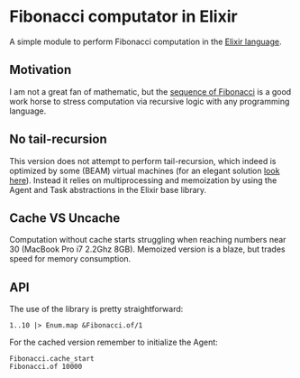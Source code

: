 # Fibonacci computator in Elixir
A simple module to perform Fibonacci computation in the [Elixir language](http://elixir-lang.org/).

## Motivation
I am not a great fan of mathematic, but the [sequence of Fibonacci](http://en.wikipedia.org/wiki/Fibonacci_number) is a good work horse to stress computation via recursive logic with any programming language.

## No tail-recursion
This version does not attempt to perform tail-recursion, which indeed is optimized by some (BEAM) virtual machines (for an elegant solution [look here](https://searchcode.com/codesearch/view/2719356/)).
Instead it relies on multiprocessing and memoization by using the Agent and Task abstractions in the Elixir base library.

## Cache VS Uncache
Computation without cache starts struggling when reaching numbers near 30 (MacBook Pro i7 2.2Ghz 8GB).
Memoized version is a blaze, but trades speed for memory consumption.

## API
The use of the library is pretty straightforward:

    1..10 |> Enum.map &Fibonacci.of/1

For the cached version remember to initialize the Agent:

    Fibonacci.cache_start
    Fibonacci.of 10000
